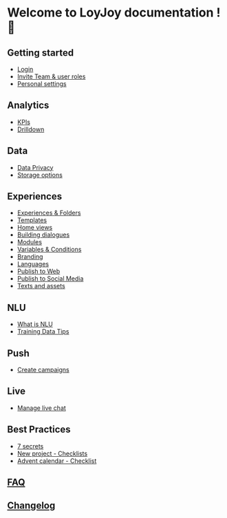 # Welcome to LoyJoy documentation ! 🎉

## Getting started
- [Login](/getting_started/login/login.md)
- [Invite Team & user roles](/getting_started/roles/roles.md)
- [Personal settings](/getting_started/personal_settings/personal_settings.md)

## Analytics
- [KPIs](https://github.com/loyjoy/academy/blob/main/analytics/analytics.md#analytics-)
- [Drilldown](/basic/menu/analytics/analytics.md#4-drill-down-tab-at-a-glance)

## Data
- [Data Privacy](/guides/data_privacy.md)
- [Storage options](/basic/menu/data/data.md)

## Experiences
- [Experiences & Folders](/basic/conversation/build/build_a_conversational_experience.md)
- [Templates]()
- [Home views](/basic/menu/home/homeview.md)
- [Building dialogues]()
- [Modules](/basic/modules/module_list.md)
- [Variables & Conditions]()
- [Branding]()
- [Languages]()
- [Publish to Web]()
- [Publish to Social Media]()
- [Texts and assets]()

## NLU
- [What is NLU](/advanced/nlu/nlu.md)
- [Training Data Tips](/advanced/nlu/training/training.md)

## Push
- [Create campaigns](/advanced/push/push.md)

## Live
- [Manage live chat](/advanced/live/live.md)

## Best Practices
- [7 secrets]()
- [New project - Checklists]()
- [Advent calendar - Checklist]()

## [FAQ]()

## [Changelog](https://github.com/loyjoy/welcome/blob/master/CHANGELOG.md)

